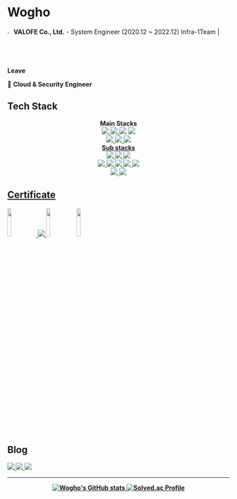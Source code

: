 Wogho
==============

<img src="https://images.crunchbase.com/image/upload/c_pad,h_256,w_256,f_auto,q_auto:eco,dpr_1/wvpolsmnk4ebjrwsqlom" width=2%> **VALOFE Co., Ltd.** - System Engineer (2020.12 ~ 2022.12) Infra-1Team | **Leave**

🔭 **Cloud & Security Engineer**

Tech Stack
---------
<div align=center>
  <b><strong>Main Stacks</strong></b>
  <br>
  <a href="https://www.cisco.com/c/ko_kr/index.html"><img src="https://img.shields.io/badge/CISCO-1BA0D7?style=for-the-badge&logo=CISCO&logoColor=white">
  <a href="https://ubuntu.com/"><img src="https://img.shields.io/badge/Ubuntu-E95420?style=for-the-badge&logo=Ubuntu&logoColor=white">
  <a href="https://www.debian.org"><img src="https://img.shields.io/badge/Debian-A81D33?style=for-the-badge&logo=Debian&logoColor=white"/></a>
  <a href="https://www.centos.org"><img src="https://img.shields.io/badge/CentOS-262577?style=for-the-badge&logo=CentOS&logoColor=white"/></a>
  <br>
  <a href="https://www.fortinet.com/kr"><img src="https://img.shields.io/badge/fortinet-EE3124?style=for-the-badge&logo=fortinet&logoColor=white">
  <a href="https://azure.microsoft.com/ko-kr/"><img src="https://img.shields.io/badge/azure-0078D4?style=for-the-badge&logo=microsoft azure&logoColor=white">
  <a href="https://www.lguplus.com/biz/all/telecom/idc/center/B000000031"><img src="https://img.shields.io/badge/IDC-FD5750?style=for-the-badge&logo=serverless&logoColor=white">
  <br>
</div>

<div align=center>
  <b><strong>Sub stacks</storng></b>
  <br>
  <a href="https://www.ncloud.com/"><img src="https://img.shields.io/badge/NCP-03C75A?style=for-the-badge&logo=NAVER&logoColor=white">
  <a href="https://cloud.google.com/"><img src="https://img.shields.io/badge/GCP-4285F4?style=for-the-badge&logo=Google cloud&logoColor=white">
  <a href="https://www.oracle.com/kr/cloud/"><img src="https://img.shields.io/badge/OCI-F80000?style=for-the-badge&logo=oracle&logoColor=white">
  <br>
  <a href="https://www.alibabacloud.com/ko"><img src="https://img.shields.io/badge/ACA-FF6A00?style=for-the-badge&logo=alibaba cloud&logoColor=white">
  <a href="https://aws.amazon.com/ko/"><img src="https://img.shields.io/badge/AWS-232F3E?style=for-the-badge&logo=AMAZON AWS&logoColor=white">
  <a href="https://www.microsoft.com/ko-kr/windows-server"><img src="https://img.shields.io/badge/Windows Server-0078D4?style=for-the-badge&logo=Windows&logoColor=white">
  <a href="https://www.vmware.com/kr.html"><img src="https://img.shields.io/badge/VMWARE-607078?style=for-the-badge&logo=VMWARE&logoColor=white">
  <a href="https://www.mysql.com/"><img src="https://img.shields.io/badge/MYSQL-4479A1?style=for-the-badge&logo=MYSQL&logoColor=white">
  <br>
  <a href="https://nginx.org/en/"><img src="https://img.shields.io/badge/NGINX-009639?style=for-the-badge&logo=NGINX&logoColor=white">
  <a href="https://apache.org/"><img src="https://img.shields.io/badge/Apache-D22128?style=for-the-badge&logo=APACHE&logoColor=white">
</div>
    

Certificate
----------
<a href="https://www.credly.com/badges/d4dab542-5a02-485b-ad5f-ac6bc20236fe"><img src="https://images.credly.com/size/340x340/images/00634f82-b07f-4bbd-a6bb-53de397fc3a6/image.png" width=13%> </a>
<a href="https://www.credly.com/badges/89682d07-67d8-47f4-ae16-582cef1690a6/public_url"><img src="https://images.credly.com/size/110x110/images/be8fcaeb-c769-4858-b567-ffaaa73ce8cf/image.png"> </a>
<img src="https://www.insoftservices.com/insoft/images/insoft/NSE3-Certification.png" width=13%>
<img src="https://images.credly.com/images/27db49f3-8bae-4314-8a84-884935b569db/50_Oracle_Cloud_Infrastructure.png" width=13%>

Blog
----------
<a href="https://blog.naver.com/dnldp55"><img src="https://img.shields.io/badge/Naver-03C75A?style=for-the-badge&logo=Naver&logoColor=white">
<a href="https://noong2.tistory.com/"><img src="https://img.shields.io/badge/Tistory-FF7F00?style=for-the-badge&logo=Tistory&logoColor=white">
<a href="www.linkedin.com/in/jaeho-kim-2b70b1232"><img src="https://img.shields.io/badge/LinkedIn-0077B5?style=for-the-badge&logo=linkedin&logoColor=white">

-------
<div align=center>
  
![Wogho's GitHub stats](https://github-readme-stats.vercel.app/api?username=wogho&show_icons=true&theme=tokyonight)
[![Solved.ac Profile](http://mazassumnida.wtf/api/v2/generate_badge?boj=dnldp55)](https://solved.ac/dnldp55/)

</div>
